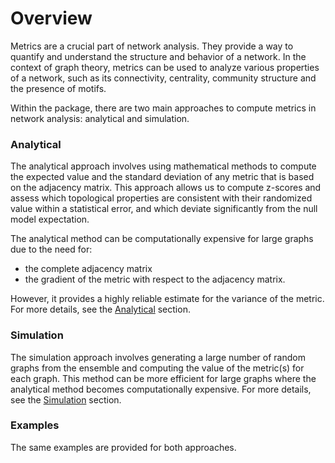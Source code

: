 # Overview
Metrics are a crucial part of network analysis. They provide a way to quantify and understand the structure and behavior of a network. In the context of graph theory, metrics can be used to analyze various properties of a network, such as its connectivity, centrality, community structure and the presence of motifs. 

Within the package, there are two main approaches to compute metrics in network analysis: analytical and simulation. 

### Analytical
The analytical approach involves using mathematical methods to compute the expected value and the standard deviation of any metric that is based on the adjacency matrix. This approach allows us to compute z-scores and assess which topological properties are consistent with their randomized value within a statistical error, and which deviate significantly from the null model expectation. 

The analytical method can be computationally expensive for large graphs due to the need for:
- the complete adjacency matrix
- the gradient of the metric with respect to the adjacency matrix. 

However, it provides a highly reliable estimate for the variance of the metric.  For more details, see the [Analytical](./exact.html) section.

### Simulation
The simulation approach involves generating a large number of random graphs from the ensemble and computing the value of the metric(s) for each graph. This method can be more efficient for large graphs where the analytical method becomes computationally expensive. For more details, see the [Simulation](./simulated.html) section.

### Examples
The same examples are provided for both approaches.